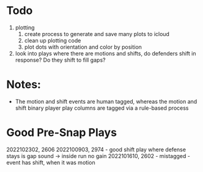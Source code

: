 # Todo
1. plotting
    1. create process to generate and save many plots to icloud
    2. clean up plotting code
    3. plot dots with orientation and color by position
2. look into plays where there are motions and shifts, do defenders shift in response? Do they shift to fill gaps?


# Notes:
* The motion and shift events are human tagged, whereas the motion and shift binary player play columns are tagged via a rule-based process


# Good Pre-Snap Plays
2022102302, 2606
2022100903, 2974 - good shift play where defense stays is gap sound -> inside run no gain
2022101610, 2602 - mistagged - event has shift, when it was motion 